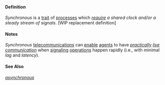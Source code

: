 #### Definition

*Synchronous* is a [trait](https://github.com/gcassel/Modular-Organization-Terminology/blob/master/terms/trait.md) of [processes](https://github.com/gcassel/Modular-Organization-Terminology/blob/master/terms/process.md) which *[require](https://github.com/gcassel/Modular-Organization-Terminology/blob/master/terms/requirement.md) a shared clock and/or a steady stream of signals*. [WIP replacement definition]
		
#### Notes

*Synchronous* [telecommunications](https://github.com/gcassel/Modular-Organization-Terminology/blob/master/terms/telecommunicate.md) can [enable](https://github.com/gcassel/Modular-Organization-Terminology/blob/master/terms/enable.md) [agents](https://github.com/gcassel/Modular-Organization-Terminology/blob/master/terms/agent.md) to have *[practically](https://github.com/gcassel/Modular-Organization-Terminology/blob/master/terms/practice.md) [live communication](https://github.com/gcassel/Modular-Organization-Terminology/blob/master/terms/live-communication.md)* when [signaling](https://github.com/gcassel/Modular-Organization-Terminology/blob/master/terms/signal.md) [operations](https://github.com/gcassel/Modular-Organization-Terminology/blob/master/terms/operate.md) happen rapidly (i.e., with minimal *lag* and *latency*).

#### See Also

*[asynchronous](https://github.com/gcassel/Modular-Organization-Terminology/blob/master/terms/asynchronous.md)*
